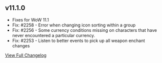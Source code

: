 
## v11.1.0
* Fixes for WoW 11.1
* Fix: #2258 - Error when changing icon sorting within a group
* Fix: #2256 - Some currency conditions missing on characters that have never encountered a particular currency.
* Fix: #2253 - Listen to better events to pick up all weapon enchant changes


[View Full Changelog](https://github.com/ascott18/TellMeWhen/blob/5aaf32c3b0446cb343467e2b3d597c6fb1500359/CHANGELOG.md)
